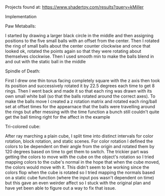 
Projects found at: https://www.shadertoy.com/results?query=kMiller



Implementation

Paw Metaballs:

I started by drawing a larger black circle in the middle and then assigning positions to the five small balls with an offset from the center. Then I rotated the ring of small balls about the center counter clockwise and once that looked ok, rotated the points again so that they were rotating about themselves clockwise. Then I used smooth min to make the balls blend in and out with the static ball in the middle

Spindle of Death:

First I drew one thin torus facing completely square with the z axis then took its position and successively rotated it by 22.5 degrees each time to get 8 rings. Then I went back and made it so that each ring was drawn with its own small white ball (so that the balls rotated around the correct axes). To make the balls move I created a z rotation matrix and rotated each ring/ball set at offset times for the appearnace that the balls were travelling around the rings but after messing with the time function a bunch still couldn't quite get the ball timing right for the affect in the example

Tri-colored cube:

After ray marching a plain cube, I split time into distinct intervals for color rotation, block rotation, and static scenes. For color rotation I defined the colors to be dependent on their angle from the origin and rotated them by 120 degrees based on time to get them to switch. The trickier part was getting the colors to move with the cube on the object's rotation so I tried mapping colors to the cube's normal in the hope that when the cube moved, the colors would move with it. This didn't seem to be working since the colors flop when the cube is rotated so I tried mapping the normals based on a static cube function (where the input pos wasn't dependent on time) but this gave an even weirder affect so I stuck with the original plan and have yet been able to figure out a way to fix that issue.
